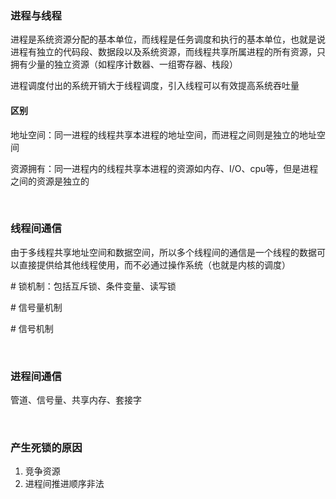 ### 进程与线程

进程是系统资源分配的基本单位，而线程是任务调度和执行的基本单位，也就是说进程有独立的代码段、数据段以及系统资源，而线程共享所属进程的所有资源，只拥有少量的独立资源（如程序计数器、一组寄存器、栈段）

进程调度付出的系统开销大于线程调度，引入线程可以有效提高系统吞吐量

#### 区别

地址空间：同一进程的线程共享本进程的地址空间，而进程之间则是独立的地址空间

资源拥有：同一进程内的线程共享本进程的资源如内存、I/O、cpu等，但是进程之间的资源是独立的

&emsp;

### 线程间通信

由于多线程共享地址空间和数据空间，所以多个线程间的通信是一个线程的数据可以直接提供给其他线程使用，而不必通过操作系统（也就是内核的调度）

\# 锁机制：包括互斥锁、条件变量、读写锁

\# 信号量机制

\# 信号机制

 &emsp;

### 进程间通信

管道、信号量、共享内存、套接字

&emsp;

### 产生死锁的原因

1. 竞争资源
2. 进程间推进顺序非法

&emsp;

